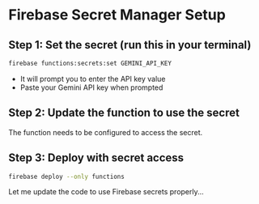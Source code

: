 # Firebase Secret Manager Setup

## Step 1: Set the secret (run this in your terminal)
```bash
firebase functions:secrets:set GEMINI_API_KEY
```
- It will prompt you to enter the API key value
- Paste your Gemini API key when prompted

## Step 2: Update the function to use the secret
The function needs to be configured to access the secret.

## Step 3: Deploy with secret access
```bash
firebase deploy --only functions
```

Let me update the code to use Firebase secrets properly...